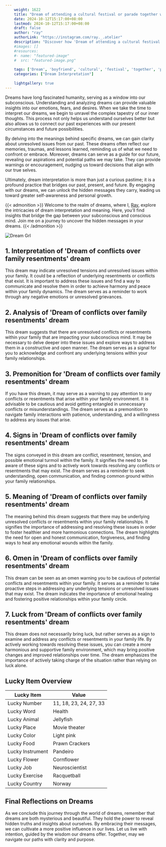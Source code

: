 ```yaml
---
    weight: 1622
    title: "Dream of attending a cultural festival or parade together with your boyfriend"  # Assuming 'title' column exists
    date: 2024-10-12T15:17:00+08:00
    lastmod: 2024-10-12T15:17:00+08:00
    draft: false
    author: "ray"
    authorLink: "https://instagram.com/ray._.atelier"
    description: "Discover how 'Dream of attending a cultural festival or parade together with your boyfriend' can interpret your future and uncover its significant meanings in your life."
    #images: []
    #resources:
    #- name: "featured-image"
    #  src: "featured-image.png"
    
    tags: ['Dream', 'boyfriend', 'cultural', 'festival', 'together', 'parade', 'attending']
    categories: ["Dream Interpretation"]
    
    lightgallery: true
---
```

    
Dreams have long fascinated humanity, serving as a window into our subconscious. Understanding and analyzing dreams can provide valuable insights into our emotions, fears, and desires. When we take the time to interpret our dreams, we begin to unravel the complex tapestry of our inner thoughts. This process not only helps us understand ourselves better but also allows us to connect our past experiences with our present circumstances and future possibilities.

By delving into the meanings behind specific dreams, we can gain clarity about unresolved issues from our past. These dreams often reflect our memories, traumas, and lessons learned, reminding us of what we need to confront or embrace. Moreover, dreams can serve as a guide for our future, revealing our aspirations and potential paths we may take. They can provide warnings or encouragement, nudging us toward decisions that align with our true selves.

Ultimately, dream interpretation is more than just a curious pastime; it is a profound practice that bridges our past, present, and future. By engaging with our dreams, we can unlock the hidden messages they carry, leading us toward greater self-awareness and personal growth.

{{< admonition >}}
Welcome to the realm of dreams, where I, [Ray](https://instagram.com/ray._.atelier), explore the intricacies of dream interpretation and meaning. Here, you’ll find insights that bridge the gap between your subconscious and conscious mind. Join me on a journey to uncover the hidden messages in your dreams.
{{< /admonition >}}

![Dream Grl](https://cdn.pixabay.com/photo/2017/11/02/03/35/gothic-2910057_1280.jpg "Dream Grl")

## 1. Interpretation of 'Dream of conflicts over family resentments' dream
 This dream may indicate unresolved tensions and unresolved issues within your family. It could be a reflection of underlying resentments or conflicts that exist. It is important to address these issues and find a way to communicate and resolve them in order to achieve harmony and peace within your family dynamics. The dream serves as a reminder to work through any negative emotions or unresolved grievances.

## 2. Analysis of 'Dream of conflicts over family resentments' dream
 This dream suggests that there are unresolved conflicts or resentments within your family that are impacting your subconscious mind. It may be necessary to delve deeper into these issues and explore ways to address them in a constructive and open manner. The dream serves as a signal for you to acknowledge and confront any underlying tensions within your family relationships.

## 3. Premonition for 'Dream of conflicts over family resentments' dream
 If you have this dream, it may serve as a warning to pay attention to any conflicts or resentments that arise within your family environment. It is advisable to be cautious and avoid getting entangled in unnecessary conflicts or misunderstandings. The dream serves as a premonition to navigate family interactions with patience, understanding, and a willingness to address any issues that arise.

## 4. Signs in 'Dream of conflicts over family resentments' dream
 The signs conveyed in this dream are conflict, resentment, tension, and possible emotional turmoil within the family. It signifies the need to be aware of these signs and to actively work towards resolving any conflicts or resentments that may exist. The dream serves as a reminder to seek understanding, open communication, and finding common ground within your family relationships.

## 5. Meaning of 'Dream of conflicts over family resentments' dream
 The meaning behind this dream suggests that there may be underlying unresolved conflicts or resentments within your family relationships. It signifies the importance of addressing and resolving these issues in order to foster healthier and more harmonious connections. The dream highlights the need for open and honest communication, forgiveness, and finding ways to heal any emotional wounds within the family.

## 6. Omen in 'Dream of conflicts over family resentments' dream
 This dream can be seen as an omen warning you to be cautious of potential conflicts and resentments within your family. It serves as a reminder to take proactive steps in addressing any underlying tensions or unresolved issues that may exist. The dream indicates the importance of emotional healing and fostering positive relationships within your family circle.

## 7. Luck from 'Dream of conflicts over family resentments' dream
 This dream does not necessarily bring luck, but rather serves as a sign to examine and address any conflicts or resentments in your family life. By actively working towards resolving these issues, you can create a more harmonious and supportive family environment, which may bring positive changes and improved relationships over time. The dream emphasizes the importance of actively taking charge of the situation rather than relying on luck alone.

## Lucky Item Overview
| Lucky Item          | Value              |
|---------------|--------------------|
| Lucky Number        | 11, 18, 23, 24, 27, 33  |
| Lucky Word          | Health |
| Lucky Animal        | Jellyfish |
| Lucky Place         | Movie theater     |
| Lucky Color         | Light pink     |
| Lucky Food          | Prawn Crackers      |
| Lucky Instrument    | Pandeiro |
| Lucky Flower        | Cornflower    |
| Lucky Job           | Neuroscientist       |
| Lucky Exercise      | Racquetball  |
| Lucky Country       | Norway    |


##  Final Reflections on Dreams

As we conclude this journey through the world of dreams, remember that dreams are both mysterious and beautiful. They hold the power to reveal hidden truths and insights about ourselves. By embracing their messages, we can cultivate a more positive influence in our lives. Let us live with intention, guided by the wisdom our dreams offer. Together, may we navigate our paths with clarity and purpose.
